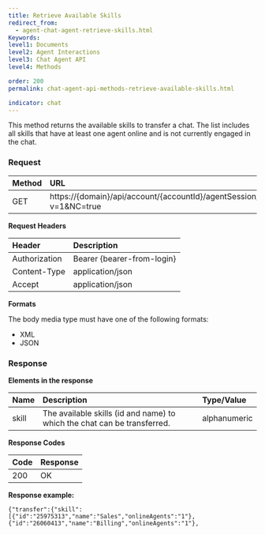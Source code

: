 ```yaml
---
title: Retrieve Available Skills
redirect_from:
  - agent-chat-agent-retrieve-skills.html
Keywords:
level1: Documents
level2: Agent Interactions
level3: Chat Agent API
level4: Methods

order: 200
permalink: chat-agent-api-methods-retrieve-available-skills.html

indicator: chat
---
```


This method returns the available skills to transfer a chat. The list includes all skills that have at least one agent online and is not currently engaged in the chat.

### Request

| Method | URL |
| :--- | :--- |
| GET | https://{domain}/api/account/{accountId}/agentSession/{agentSessionId}/chat/{chatId}/transfer?v=1&NC=true |

**Request Headers**

| Header | Description |
| :--- | :--- |
| Authorization| Bearer {bearer-from-login} |
| Content-Type | application/json |
| Accept | application/json |

**Formats**

The body media type must have one of the following formats:

- XML
- JSON

### Response

**Elements in the response**

| Name | Description | Type/Value |
| :--- | :--- | :--- |
| skill | The available skills (id and name) to which the chat can be transferred. | alphanumeric |

**Response Codes**

| Code | Response |
| :--- | :--- |
| 200 | OK |

**Response example:**

    {"transfer":{"skill":[{"id":"25975313","name":"Sales","onlineAgents":"1"},{"id":"26060413","name":"Billing","onlineAgents":"1"},
